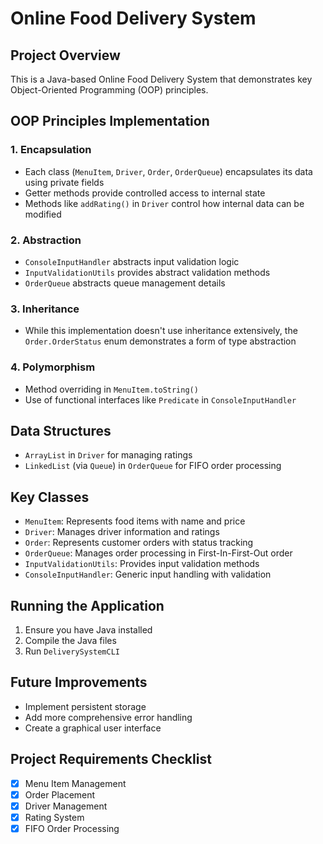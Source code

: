 # Online Food Delivery System

## Project Overview

This is a Java-based Online Food Delivery System that demonstrates key Object-Oriented Programming (OOP) principles.

## OOP Principles Implementation

### 1. Encapsulation

- Each class (`MenuItem`, `Driver`, `Order`, `OrderQueue`) encapsulates its data using private fields
- Getter methods provide controlled access to internal state
- Methods like `addRating()` in `Driver` control how internal data can be modified

### 2. Abstraction

- `ConsoleInputHandler` abstracts input validation logic
- `InputValidationUtils` provides abstract validation methods
- `OrderQueue` abstracts queue management details

### 3. Inheritance

- While this implementation doesn't use inheritance extensively, the `Order.OrderStatus` enum demonstrates a form of type abstraction

### 4. Polymorphism

- Method overriding in `MenuItem.toString()`
- Use of functional interfaces like `Predicate` in `ConsoleInputHandler`

## Data Structures

- `ArrayList` in `Driver` for managing ratings
- `LinkedList` (via `Queue`) in `OrderQueue` for FIFO order processing

## Key Classes

- `MenuItem`: Represents food items with name and price
- `Driver`: Manages driver information and ratings
- `Order`: Represents customer orders with status tracking
- `OrderQueue`: Manages order processing in First-In-First-Out order
- `InputValidationUtils`: Provides input validation methods
- `ConsoleInputHandler`: Generic input handling with validation

## Running the Application

1. Ensure you have Java installed
2. Compile the Java files
3. Run `DeliverySystemCLI`

## Future Improvements

- Implement persistent storage
- Add more comprehensive error handling
- Create a graphical user interface

## Project Requirements Checklist

- [x] Menu Item Management
- [x] Order Placement
- [x] Driver Management
- [x] Rating System
- [x] FIFO Order Processing
